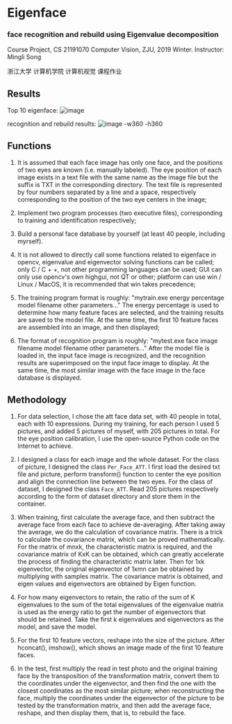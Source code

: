 # Eigenface

### face recognition and rebuild using Eigenvalue decomposition

Course Project, CS 21191070 Computer Vision, ZJU, 2019 Winter. Instructor: Mingli Song

浙江大学 计算机学院 计算机视觉 课程作业



## Results

Top 10 eigenface:
![image](https://github.com/RuiFeiHe/Eigenface/blob/master/top10.png)


recognition and rebuild results:
![image -w360 -h360](https://github.com/RuiFeiHe/Eigenface/blob/master/Eigenface.png)


## Functions

1. It is assumed that each face image has only one face, and the positions of two eyes are known (i.e. manually labeled). The eye position of each image exists in a text file with the same name as the image file but the suffix is TXT in the corresponding directory. The text file is represented by four numbers separated by a line and a space, respectively corresponding to the position of the two eye centers in the image;

2. Implement two program processes (two executive files), corresponding to training and identification respectively;

3. Build a personal face database by yourself (at least 40 people, including myrself). 

4. It is not allowed to directly call some functions related to eigenface in opencv, eigenvalue and eigenvector solving functions can be called; only C / C + +, not other programming languages can be used; GUI can only use opencv's own highgui, not QT or other; platform can use win / Linux / MacOS, it is recommended that win takes precedence;

5. The training program format is roughly: "mytrain.exe energy percentage model filename other parameters..." The energy percentage is used to determine how many feature faces are selected, and the training results are saved to the model file. At the same time, the first 10 feature faces are assembled into an image, and then displayed;

6. The format of recognition program is roughly: "mytest.exe face image filename model filename other parameters..." After the model file is loaded in, the input face image is recognized, and the recognition results are superimposed on the input face image to display. At the same time, the most similar image with the face image in the face database is displayed.



## Methodology

1. For data selection, I chose the att face data set, with 40 people in total, each with 10 expressions. During my training, for each person I used 5 pictures, and added 5 pictures of myself, with 205 pictures in total. For the eye position calibration, I use the open-source Python code on the Internet to achieve.

2. I designed a class for each image and the whole dataset. For the class of picture, I designed the class `Per_Face_ATT`. I first load the desired txt file and picture, perform transform() function to center the eye position and align the connection line between the two eyes. For the class of dataset, I designed the class `Face_ATT`. Read 205 pictures respectively according to the form of dataset directory and store them in the container.

3. When training, first calculate the average face, and then subtract the average face from each face to achieve de-averaging. After taking away the average, we do the calculation of covariance matrix. There is a trick to calculate the covariance matrix, which can be proved mathematically. For the matrix of mnxk, the characteristic matrix is required, and the covariance matrix of KxK can be obtained, which can greatly accelerate the process of finding the characteristic matrix later. Then for 1xk eigenvector, the original eigenvector of 1xmn can be obtained by multiplying with samples matrix. The covariance matrix is obtained, and eigen values and eigenvectors are obtained by Eigen function.

4. For how many eigenvectors to retain, the ratio of the sum of K eigenvalues to the sum of the total eigenvalues of the eigenvalue matrix is used as the energy ratio to get the number of eigenvectors that should be retained. Take the first k eigenvalues and eigenvectors as the model, and save the model.

5. For the first 10 feature vectors, reshape into the size of the picture. After hconcat(), imshow(), which shows an image made of the first 10 feature faces.

6. In the test, first multiply the read in test photo and the original training face by the transposition of the transformation matrix, convert them to the coordinates under the eigenvector, and then find the one with the closest coordinates as the most similar picture; when reconstructing the face, multiply the coordinates under the eigenvector of the picture to be tested by the transformation matrix, and then add the average face, reshape, and then display them, that is, to rebuild the face.
